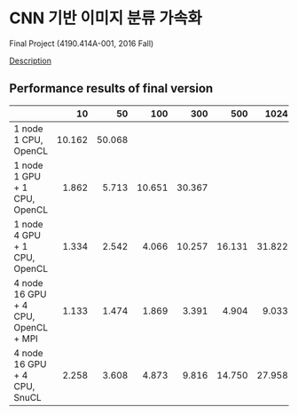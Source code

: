 # CNN 기반 이미지 분류 가속화

Final Project (4190.414A-001, 2016 Fall)

[Description](project.pdf)

## Performance results of final version

|   |10  |50  |100 |300 |500 |1024|
|---|---:|---:|---:|---:|---:|---:|
|1 node 1 CPU, OpenCL|10.162|50.068|   |   |   |   |
|1 node 1 GPU + 1 CPU, OpenCL|1.862|5.713|10.651|30.367|   |   |
|1 node 4 GPU + 1 CPU, OpenCL|1.334|2.542|4.066|10.257|16.131|31.822|
|4 node 16 GPU + 4 CPU, OpenCL + MPI|1.133|1.474|1.869|3.391|4.904|9.033|
|4 node 16 GPU + 4 CPU, SnuCL|2.258|3.608|4.873|9.816|14.750|27.958|

